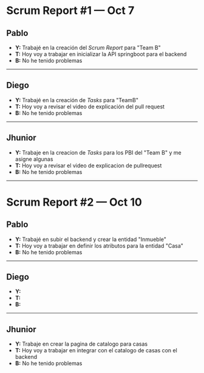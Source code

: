 # Scrum Report #1 — Oct 7

## Pablo
- **Y:** Trabajé en la creación del *Scrum Report* para "Team B"  
- **T:** Hoy voy a trabajar en inicializar la API springboot para el backend 
- **B:** No he tenido problemas   

---

## Diego
- **Y:** Trabajé en la creación de *Tasks* para "TeamB"
- **T:** Hoy voy a revisar el video de explicación del pull request
- **B:** No he tenido problemas 

---

## Jhunior
- **Y:**  Trabaje en la creacion de *Tasks* para los PBI del "Team B" y me asigne algunas
- **T:**  Hoy voy a revisar el video de explicacion de pullrequest
- **B:**  No he tenido problemas

---

# Scrum Report #2 — Oct 10

## Pablo
- **Y:** Trabajé en subir el backend y crear la entidad "Inmueble"
- **T:** Hoy voy a trabajar en definir los atributos para la entidad "Casa"
- **B:** No he tenido problemas

---

## Diego
- **Y:**  
- **T:**  
- **B:**  

---

## Jhunior
- **Y:** Trabaje en crear la pagina de catalogo para casas
- **T:** Hoy voy a trabajar en integrar con el catalogo de casas con el backend
- **B:** No he tenido problemas
